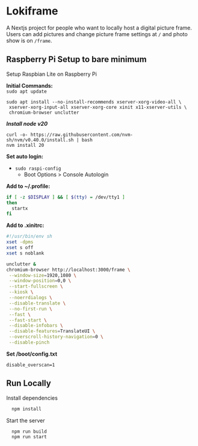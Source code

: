 
# Lokiframe

A Nextjs project for people who want to locally host a digital picture frame.
Users can add pictures and change picture frame settings at `/` and photo show is on `/frame`.


## Raspberry Pi Setup to bare minimum
Setup Raspbian Lite on Raspberry Pi

**Initial Commands:** \
`sudo apt update`

```
sudo apt install --no-install-recommends xserver-xorg-video-all \
 xserver-xorg-input-all xserver-xorg-core xinit x11-xserver-utils \
 chromium-browser unclutter
 ```
***Install node v20***
```
curl -o- https://raw.githubusercontent.com/nvm-sh/nvm/v0.40.0/install.sh | bash
nvm install 20
``` 

**Set auto login:**  
- `sudo raspi-config` 
  -  Boot Options > Console Autologin 

**Add to ~/.profile:**
```bash
if [ -z $DISPLAY ] && [ $(tty) = /dev/tty1 ]
then
  startx
fi
```

**Add to .xinitrc:**
```bash
#!/usr/bin/env sh
xset -dpms
xset s off
xset s noblank

unclutter &
chromium-browser http://localhost:3000/frame \
 --window-size=1920,1080 \
 --window-position=0,0 \
 --start-fullscreen \
 --kiosk \
 --noerrdialogs \
 --disable-translate \
 --no-first-run \
 --fast \
 --fast-start \
 --disable-infobars \
 --disable-features=TranslateUI \
 --overscroll-history-navigation=0 \
 --disable-pinch
```

**Set /boot/config.txt**
```
disable_overscan=1
```

## Run Locally

Install dependencies

```bash
  npm install
```

Start the server

```bash
  npm run build
  npm run start
```

